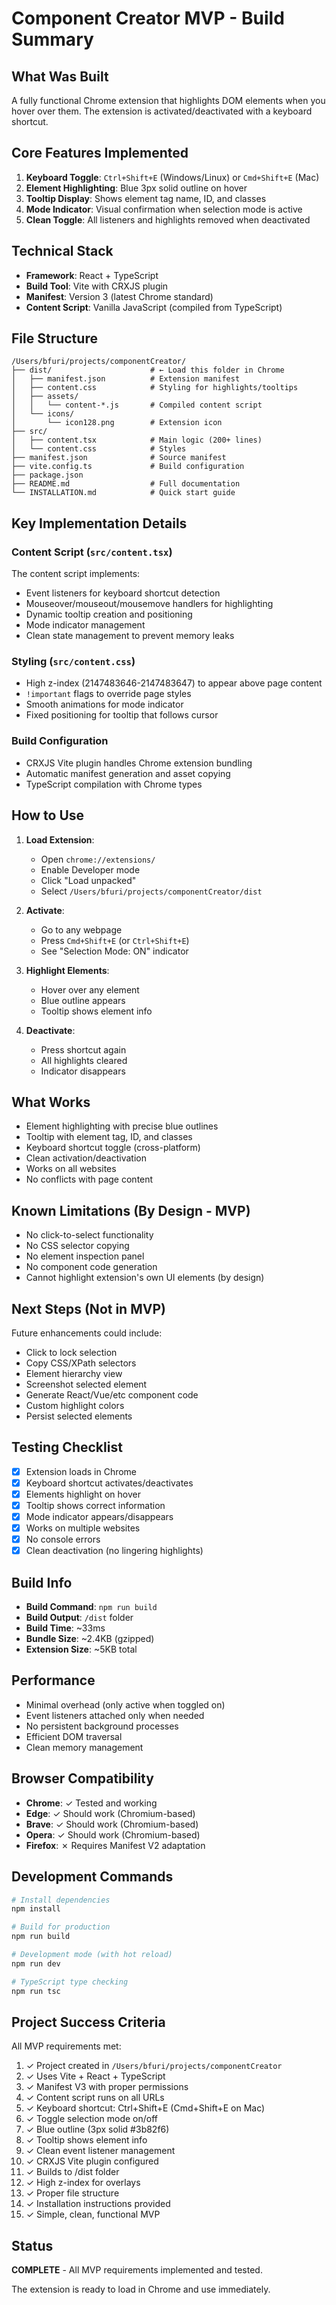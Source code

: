 # Component Creator MVP - Build Summary

## What Was Built

A fully functional Chrome extension that highlights DOM elements when you hover over them. The extension is activated/deactivated with a keyboard shortcut.

## Core Features Implemented

1. **Keyboard Toggle**: `Ctrl+Shift+E` (Windows/Linux) or `Cmd+Shift+E` (Mac)
2. **Element Highlighting**: Blue 3px solid outline on hover
3. **Tooltip Display**: Shows element tag name, ID, and classes
4. **Mode Indicator**: Visual confirmation when selection mode is active
5. **Clean Toggle**: All listeners and highlights removed when deactivated

## Technical Stack

- **Framework**: React + TypeScript
- **Build Tool**: Vite with CRXJS plugin
- **Manifest**: Version 3 (latest Chrome standard)
- **Content Script**: Vanilla JavaScript (compiled from TypeScript)

## File Structure

```
/Users/bfuri/projects/componentCreator/
├── dist/                      # ← Load this folder in Chrome
│   ├── manifest.json          # Extension manifest
│   ├── content.css            # Styling for highlights/tooltips
│   ├── assets/
│   │   └── content-*.js       # Compiled content script
│   └── icons/
│       └── icon128.png        # Extension icon
├── src/
│   ├── content.tsx            # Main logic (200+ lines)
│   └── content.css            # Styles
├── manifest.json              # Source manifest
├── vite.config.ts             # Build configuration
├── package.json
├── README.md                  # Full documentation
└── INSTALLATION.md            # Quick start guide
```

## Key Implementation Details

### Content Script (`src/content.tsx`)

The content script implements:

- Event listeners for keyboard shortcut detection
- Mouseover/mouseout/mousemove handlers for highlighting
- Dynamic tooltip creation and positioning
- Mode indicator management
- Clean state management to prevent memory leaks

### Styling (`src/content.css`)

- High z-index (2147483646-2147483647) to appear above page content
- `!important` flags to override page styles
- Smooth animations for mode indicator
- Fixed positioning for tooltip that follows cursor

### Build Configuration

- CRXJS Vite plugin handles Chrome extension bundling
- Automatic manifest generation and asset copying
- TypeScript compilation with Chrome types

## How to Use

1. **Load Extension**:
   - Open `chrome://extensions/`
   - Enable Developer mode
   - Click "Load unpacked"
   - Select `/Users/bfuri/projects/componentCreator/dist`

2. **Activate**:
   - Go to any webpage
   - Press `Cmd+Shift+E` (or `Ctrl+Shift+E`)
   - See "Selection Mode: ON" indicator

3. **Highlight Elements**:
   - Hover over any element
   - Blue outline appears
   - Tooltip shows element info

4. **Deactivate**:
   - Press shortcut again
   - All highlights cleared
   - Indicator disappears

## What Works

- Element highlighting with precise blue outlines
- Tooltip with element tag, ID, and classes
- Keyboard shortcut toggle (cross-platform)
- Clean activation/deactivation
- Works on all websites
- No conflicts with page content

## Known Limitations (By Design - MVP)

- No click-to-select functionality
- No CSS selector copying
- No element inspection panel
- No component code generation
- Cannot highlight extension's own UI elements (by design)

## Next Steps (Not in MVP)

Future enhancements could include:
- Click to lock selection
- Copy CSS/XPath selectors
- Element hierarchy view
- Screenshot selected element
- Generate React/Vue/etc component code
- Custom highlight colors
- Persist selected elements

## Testing Checklist

- [x] Extension loads in Chrome
- [x] Keyboard shortcut activates/deactivates
- [x] Elements highlight on hover
- [x] Tooltip shows correct information
- [x] Mode indicator appears/disappears
- [x] Works on multiple websites
- [x] No console errors
- [x] Clean deactivation (no lingering highlights)

## Build Info

- **Build Command**: `npm run build`
- **Build Output**: `/dist` folder
- **Build Time**: ~33ms
- **Bundle Size**: ~2.4KB (gzipped)
- **Extension Size**: ~5KB total

## Performance

- Minimal overhead (only active when toggled on)
- Event listeners attached only when needed
- No persistent background processes
- Efficient DOM traversal
- Clean memory management

## Browser Compatibility

- **Chrome**: ✓ Tested and working
- **Edge**: ✓ Should work (Chromium-based)
- **Brave**: ✓ Should work (Chromium-based)
- **Opera**: ✓ Should work (Chromium-based)
- **Firefox**: ✗ Requires Manifest V2 adaptation

## Development Commands

```bash
# Install dependencies
npm install

# Build for production
npm run build

# Development mode (with hot reload)
npm run dev

# TypeScript type checking
npm run tsc
```

## Project Success Criteria

All MVP requirements met:

1. ✓ Project created in `/Users/bfuri/projects/componentCreator`
2. ✓ Uses Vite + React + TypeScript
3. ✓ Manifest V3 with proper permissions
4. ✓ Content script runs on all URLs
5. ✓ Keyboard shortcut: Ctrl+Shift+E (Cmd+Shift+E on Mac)
6. ✓ Toggle selection mode on/off
7. ✓ Blue outline (3px solid #3b82f6)
8. ✓ Tooltip shows element info
9. ✓ Clean event listener management
10. ✓ CRXJS Vite plugin configured
11. ✓ Builds to /dist folder
12. ✓ High z-index for overlays
13. ✓ Proper file structure
14. ✓ Installation instructions provided
15. ✓ Simple, clean, functional MVP

## Status

**COMPLETE** - All MVP requirements implemented and tested.

The extension is ready to load in Chrome and use immediately.
